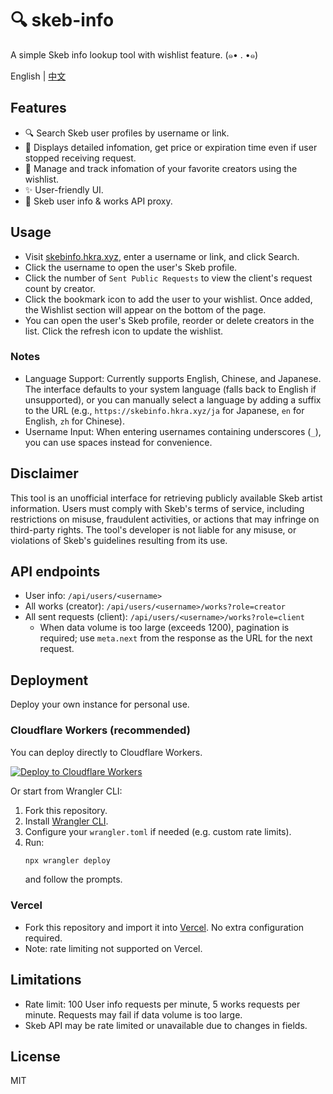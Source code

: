 # 🔍 skeb-info
A simple Skeb info lookup tool with wishlist feature. (๑• . •๑)

English | [中文](README.zh-CN.md)

## Features

- 🔍 Search Skeb user profiles by username or link.
- 📑 Displays detailed infomation, get price or expiration time even if user stopped receiving request.
- 🔖 Manage and track infomation of your favorite creators using the wishlist.
- ✨ User-friendly UI.
- 🔗 Skeb user info & works API proxy.

## Usage

- Visit [skebinfo.hkra.xyz](https://skebinfo.hkra.xyz/), enter a username or link, and click Search.
- Click the username to open the user's Skeb profile.
- Click the number of `Sent Public Requests` to view the client's request count by creator.
- Click the bookmark icon to add the user to your wishlist. Once added, the Wishlist section will appear on the bottom of the page.
- You can open the user's Skeb profile, reorder or delete creators in the list. Click the refresh icon to update the wishlist.

### Notes
- Language Support: Currently supports English, Chinese, and Japanese. The interface defaults to your system language (falls back to English if unsupported), or you can manually select a language by adding a suffix to the URL (e.g., `https://skebinfo.hkra.xyz/ja` for Japanese, `en` for English, `zh` for Chinese).
- Username Input: When entering usernames containing underscores (`_`), you can use spaces instead for convenience.

## Disclaimer

This tool is an unofficial interface for retrieving publicly available Skeb artist information. Users must comply with Skeb's terms of service, including restrictions on misuse, fraudulent activities, or actions that may infringe on third-party rights. The tool's developer is not liable for any misuse, or violations of Skeb's guidelines resulting from its use.

## API endpoints
- User info: `/api/users/<username>`
- All works (creator): `/api/users/<username>/works?role=creator`
- All sent requests (client): `/api/users/<username>/works?role=client`
    - When data volume is too large (exceeds 1200), pagination is required; use `meta.next` from the response as the URL for the next request.

## Deployment

Deploy your own instance for personal use.

### Cloudflare Workers (recommended)

You can deploy directly to Cloudflare Workers.

[![Deploy to Cloudflare Workers](https://deploy.workers.cloudflare.com/button)](https://deploy.workers.cloudflare.com/?url=https://github.com/hkra0/skeb-info)

Or start from Wrangler CLI:

1. Fork this repository.
2. Install [Wrangler CLI](https://developers.cloudflare.com/workers/wrangler/install-and-update/).
3. Configure your `wrangler.toml` if needed (e.g. custom rate limits).
4. Run:
   ```bash
   npx wrangler deploy
   ````
   and follow the prompts.

### Vercel

- Fork this repository and import it into [Vercel](https://vercel.com). No extra configuration required.
- Note: rate limiting not supported on Vercel.

## Limitations

- Rate limit: 100 User info requests per minute, 5 works requests per minute. Requests may fail if data volume is too large.
- Skeb API may be rate limited or unavailable due to changes in fields.

## License
MIT

